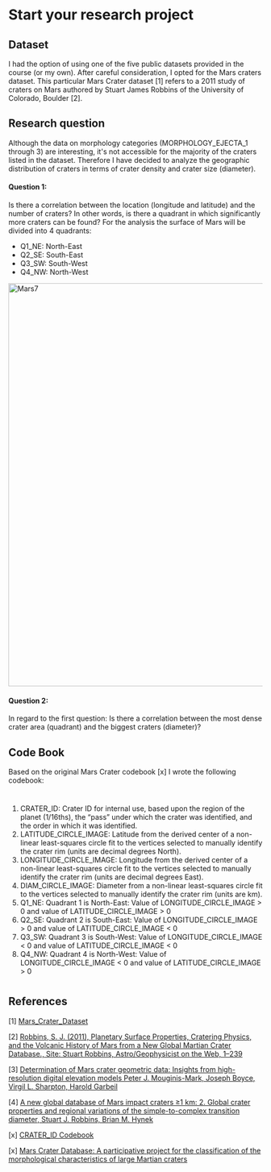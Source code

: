 # Start your research project

## Dataset

I had the option of using one of the five public datasets provided in the course (or my own). After careful consideration, I opted for the Mars craters dataset. This particular Mars Crater dataset [1] refers to a 2011 study of craters on Mars authored by Stuart James Robbins of the University of Colorado, Boulder [2].



## Research question

Although the data on morphology categories (MORPHOLOGY_EJECTA_1 through 3) are interesting, it's not accessible for the majority of the craters listed in the dataset. 
Therefore I have decided to analyze the geographic distribution of craters in terms of crater density and crater size (diameter). 

#### Question 1:
Is there a correlation between the location (longitude and latitude) and the number of craters? In other words, is there a quadrant in which significantly more craters can be found?
For the analysis the surface of Mars will be divided into 4 quadrants: 
* Q1_NE: North-East
* Q2_SE: South-East
* Q3_SW: South-West
* Q4_NW: North-West   

<a href="https://ibb.co/bH0PRGt"><img src="https://i.ibb.co/YDC3TVg/Mars7.png" alt="Mars7" border="0" width="800"></a>

#### Question 2:
In regard to the first question: Is there a correlation between the most dense crater area (quadrant) and the biggest craters (diameter)?

## Code Book

Based on the original Mars Crater codebook [x] I wrote the following codebook:
# 
1. CRATER_ID: Crater ID for internal use, based upon the region of the planet (1/16ths), the “pass” under which the crater was identified, and the order in which it was identified.
2. LATITUDE_CIRCLE_IMAGE: Latitude from the derived center of a non-linear least-squares circle fit to the vertices selected to manually identify the crater rim (units are decimal degrees North).
3. LONGITUDE_CIRCLE_IMAGE: Longitude from the derived center of a non-linear least-squares circle fit to the vertices selected to manually identify the crater rim (units are decimal degrees East).
4. DIAM_CIRCLE_IMAGE: Diameter from a non-linear least-squares circle fit to the vertices selected to manually identify the crater rim (units are km).
5. Q1_NE: Quadrant 1 is North-East: Value of LONGITUDE_CIRCLE_IMAGE > 0 and value of LATITUDE_CIRCLE_IMAGE > 0
6. Q2_SE: Quadrant 2 is South-East: Value of LONGITUDE_CIRCLE_IMAGE > 0 and value of LATITUDE_CIRCLE_IMAGE < 0
7. Q3_SW: Quadrant 3 is South-West: Value of LONGITUDE_CIRCLE_IMAGE < 0 and value of LATITUDE_CIRCLE_IMAGE < 0
8. Q4_NW: Quadrant 4 is North-West: Value of LONGITUDE_CIRCLE_IMAGE < 0 and value of LATITUDE_CIRCLE_IMAGE > 0
# 

## References

[1] <a href="https://d3c33hcgiwev3.cloudfront.net/_b190b54e08fd8a7020b9f120015c2dab_marscrater_pds.csv?Expires=1707696000&Signature=RbFH9gp2GOZG1CUTMAnjX8mUf6agfE1gFF42EA2eE8qcKwb~lnbUZ6HaXJhG1tgTBbiGVkF6h-~Y148MgIkEetZnZR3Ir8lHfg~NGKxnCRJjxAOf-ZUBYIFS-ZTwNHK-ZUdPaYX0C2vX6jn4BmwYPm~6DfFhAqbti7WYy6NZReA_&Key-Pair-Id=APKAJLTNE6QMUY6HBC5A">Mars_Crater_Dataset</a>

[2] <a href="https://about.sjrdesign.net/files/thesis/RobbinsThesis_LargeMB.pdf">Robbins, S. J. (2011), Planetary Surface Properties, Cratering Physics, and the Volcanic History of Mars from a New Global Martian Crater Database., Site: Stuart Robbins, Astro/Geophysicist on the Web, 1–239</a>

[3] <a href="https://onlinelibrary.wiley.com/share/TYIG4WKQTSHHQ22EZRHP?target=10.1111/maps.12895">Determination of Mars crater geometric data: Insights from high-resolution digital elevation models Peter J. Mouginis-Mark, Joseph Boyce, Virgil L. Sharpton, Harold Garbeil</a>

[4] <a href="https://agupubs.onlinelibrary.wiley.com/share/MCHMUXR6RTENP8AI7CUJ?target=10.1029/2011JE003967">A new global database of Mars impact craters ≥1 km: 2. Global crater properties and regional variations of the simple-to-complex transition diameter, Stuart J. Robbins, Brian M. Hynek</a>

[x] <a href="https://d396qusza40orc.cloudfront.net/phoenixassets/data-management-visualization/Mars%20Crater%20Codebook.pdf">CRATER_ID Codebook</a>

[x] <a href="https://watermark.silverchair.com/spe550-29.pdf?token=AQECAHi208BE49Ooan9kkhW_Ercy7Dm3ZL_9Cf3qfKAc485ysgAAAxUwggMRBgkqhkiG9w0BBwagggMCMIIC_gIBADCCAvcGCSqGSIb3DQEHATAeBglghkgBZQMEAS4wEQQM6EndwfiLBoyGU7bbAgEQgIICyKko3kL59exV54cgzGuJr9kS5dEQlxiFSukSiuVkghkpLXXf24FPufyTZw0PK7hY_cLKgrX-Z2LyvftDWL9purciovP9tfmCwgCc9VoCvKocmeL5dz6ykk-ElO1Vv0E66KhXjmMEKvgncg3t-j9V0wtjaMNQL-07EGSuwrSN5gWIRLS0ng26dzu6NV5-DulTQ7qbkAmWHxjft5F9qv8N-gyhUCu8vmIHcj767BjfGSaSWfr05_HoHxLEVvYJGY0nsm7CNu-CjxAi_ywTQ_SXjYXE0yyXaeIi5MauPge9A4lxW2PyMr9B97Yihta4lWOtY090PAXuSKPWmXBu__OafjL2B2ZsLgA2Mn0G6bgm2x0xuov2bQimrsKiRIP-rCpt9ItodLMfx39-oqD4MVd47UL_ngbUHwlWY528XlSny49Q_3JhId6QmV5mGffsQ1PoP7lptoa0bsHys3rePxcUQmi-1ust7w3xID6e2uOx_hiGNr2GVqBCZTRBMpBHztaaDTMYSEuHkwoDfXtWWeyTMPEvxUbzvVUkJ52_oOpiUDX_VsiyVB-a-dmBy12oOCEMvIkiR0-f3bpjjeXAB_Xl8KeA8UG6AEdIZ_HjVlWNbFqFt7zbNgEhGKSmLnd_cQaDpC_2GHC9ub16QvRii5vv4wqq48Ga6a0CN8xBIGiJVoNQi6Q-Kbm6B-dMg4Qvi1ueAFH-ICDpWb_BH7rzuxL5FoGNr6wH2cdTDy-08gluhcrhcpzyThKH24wVquVKnOFFhR8CxSx7_C59kKm9fEDAl_HdPY5YsyYHzBNpIoeyizaANh8cGUIwNhb07-BNukRtVHfq79_fSIFXW1NYCnzj6RO3el3XaJ-pMJHmcBywnt_k4TD-1VY4I1PFUQ-brqOdnNnwRJgOHH5x12jSjfDW0-n0Vh-kptcDfnuf3JX5NpCTxqOY8WgTnv8"> Mars Crater Database: A participative project for the classification of the morphological characteristics of large Martian craters</a>

